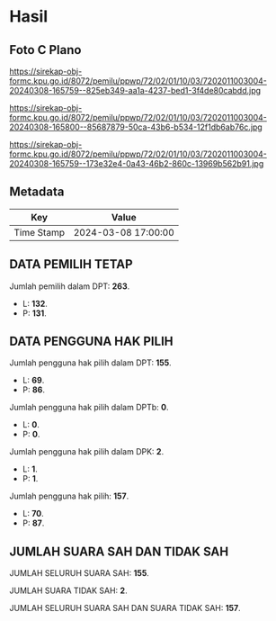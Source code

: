 # Hasil

## Foto C Plano

https://sirekap-obj-formc.kpu.go.id/8072/pemilu/ppwp/72/02/01/10/03/7202011003004-20240308-165759--825eb349-aa1a-4237-bed1-3f4de80cabdd.jpg

https://sirekap-obj-formc.kpu.go.id/8072/pemilu/ppwp/72/02/01/10/03/7202011003004-20240308-165800--85687879-50ca-43b6-b534-12f1db6ab76c.jpg

https://sirekap-obj-formc.kpu.go.id/8072/pemilu/ppwp/72/02/01/10/03/7202011003004-20240308-165759--173e32e4-0a43-46b2-860c-13969b562b91.jpg


## Metadata

| Key        | Value               |
| ---------- | ------------------- |
| Time Stamp | 2024-03-08 17:00:00 |


## DATA PEMILIH TETAP

Jumlah pemilih dalam DPT: **263**.
 * L: **132**.
 * P: **131**.

## DATA PENGGUNA HAK PILIH

Jumlah pengguna hak pilih dalam DPT: **155**.
 * L: **69**.
 * P: **86**.

Jumlah pengguna hak pilih dalam DPTb: **0**.
 * L: **0**.
 * P: **0**.

Jumlah pengguna hak pilih dalam DPK: **2**.
 * L: **1**.
 * P: **1**.

Jumlah pengguna hak pilih: **157**.
 * L: **70**.
 * P: **87**.

## JUMLAH SUARA SAH DAN TIDAK SAH

JUMLAH SELURUH SUARA SAH: **155**.

JUMLAH SUARA TIDAK SAH: **2**.

JUMLAH SELURUH SUARA SAH DAN SUARA TIDAK SAH: **157**.


